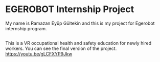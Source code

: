 # EGEROBOT Internship Project

My name is Ramazan Eyüp Gültekin and this is my project for Egerobot internship program.

##

This is a VR occupational health and safety education for newly hired workers. You can see the final version of the project.
https://youtu.be/gLCFXYP9Jkw
